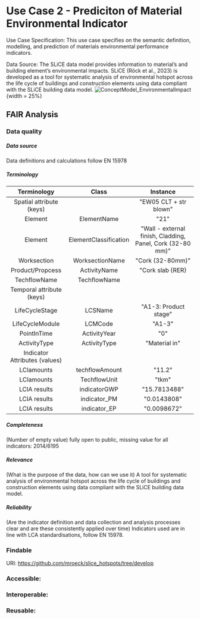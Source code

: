 #  Use Case 2 - Prediciton of Material Environmental Indicator

Use Case Specification: This use case specifies on the semantic definition, modelling, and prediction of materials environmental performance indicators.

Data Source: The SLiCE data model provides information to material’s and building element’s environmental impacts. SLiCE (Röck et al., 2023) is developed as a tool for systematic analysis of environmental hotspot across the life cycle of buildings and construction elements using data compliant with the SLiCE building data model.
![ConceptModel_EnvironmentalImpact](https://github.com/user-attachments/assets/6d00a610-e734-4d3a-bf12-070f48b03e84){width = 25%}



## FAIR Analysis

### Data quality

##### Data source
Data definitions and calculations follow EN 15978 
##### Terminology 

| Terminology | Class |  Instance | 
| :-----------------:   | :----------: | :----------: |
|Spatial attribute (keys)|  |"EW05 CLT + str blown" 
| Element   | ElementName |  "21"
| Element | ElementClassification |"Wall - external finish, Cladding, Panel, Cork (32-80 mm)" 
| Worksection | WorksectionName |  "Cork (32-80mm)"
| Product/Propcess | ActivityName |  "Cork slab {RER}| production | Alloc Rec, U"
| TechflowName | TechflowName |
|Temporal attribute (keys)| |
| LifeCycleStage | LCSName |  "A1-3: Product stage"
| LifeCycleModule | LCMCode |  "A1-3"
| PointInTime | ActivityYear | "0"
| ActivityType | ActivityType | "Material in"
| Indicator Attributes (values) |      |
| LCIamounts | techflowAmount | "11.2"
| LCIamounts | TechflowUnit | "tkm"
| LCIA results | indicatorGWP | "15.7813488"
| LCIA results | indicator_PM | "0.0143808"
| LCIA results | indicator_EP | "0.0098672"

##### Completeness 
(Number of empty value)
fully open to public, missing value for all indicators: 2014/6195

#####  Relevance 
(What is the purpose of the data, how can we use it)
A tool for systematic analysis of environmental hotspot across the life cycle of buildings and construction elements using data compliant with the SLiCE building data model.

##### Reliability 
(Are the indicator definition and data collection and analysis processes clear and are these consistently applied over time)
Indicators used are in line with LCA standardisations, follow EN 15978.

### Findable

URI: https://github.com/mroeck/slice_hotspots/tree/develop

### Accessible:

### Interoperable:

### Reusable:
